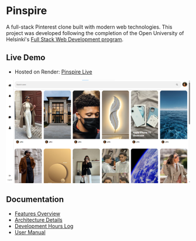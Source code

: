 # Pinspire

A full-stack Pinterest clone built with modern web technologies. This project was developed following the completion of the Open University of Helsinki's [Full Stack Web Development program](https://fullstackopen.com/en/).

## Live Demo

- Hosted on Render: [Pinspire Live](https://pinspire-fnsl.onrender.com/)

<img src="documentation/assets/image.png">

## Documentation

- [Features Overview](documentation/requirement_specification.md)
- [Architecture Details](documentation/architecture.md)
- [Development Hours Log](documentation/hourly_accounting.md)
- [User Manual](documentation/user_manual.md)

